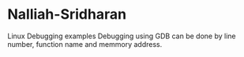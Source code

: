 # Nalliah-Sridharan
Linux Debugging examples
Debugging using GDB can be done by line number, function name and memmory address.
